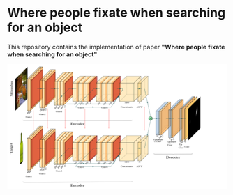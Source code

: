 # Where people fixate when searching for an object

This repository contains the implementation of paper **"Where people fixate when searching for an object"**

<img src="./images/Model.png" width="800"/>


